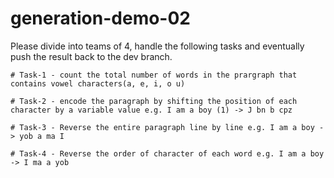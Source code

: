 # generation-demo-02
Please divide into teams of 4, handle the following tasks and eventually push the result back to the dev branch.


    # Task-1 - count the total number of words in the prargraph that contains vowel characters(a, e, i, o u)
    
    # Task-2 - encode the paragraph by shifting the position of each character by a variable value e.g. I am a boy (1) -> J bn b cpz

    # Task-3 - Reverse the entire paragraph line by line e.g. I am a boy -> yob a ma I

    # Task-4 - Reverse the order of character of each word e.g. I am a boy -> I ma a yob
